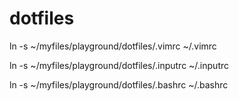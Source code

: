 dotfiles
========

ln -s ~/myfiles/playground/dotfiles/.vimrc ~/.vimrc

ln -s ~/myfiles/playground/dotfiles/.inputrc ~/.inputrc

ln -s ~/myfiles/playground/dotfiles/.bashrc ~/.bashrc
